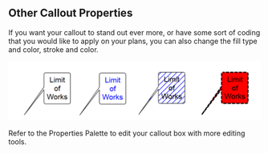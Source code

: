## Other Callout Properties 
If you want your callout to stand out ever more, or have some sort of coding that you would like to apply on your plans, you can also change the fill type and color, stroke and color.

![Callout_Box_Variations](./assets/Callout_Box_Variations.png)

Refer to the Properties Palette to edit your callout box with more editing tools.
